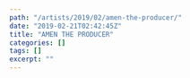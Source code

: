 ```yaml
---
path: "/artists/2019/02/amen-the-producer/"
date: "2019-02-21T02:42:45Z"
title: "AMEN THE PRODUCER"
categories: []
tags: []
excerpt: ""
---
```


